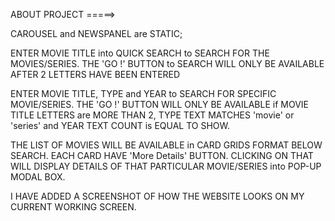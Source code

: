 ABOUT PROJECT =====>

CAROUSEL and NEWSPANEL are STATIC;

ENTER MOVIE TITLE into QUICK SEARCH to SEARCH FOR THE MOVIES/SERIES. THE 'GO !' BUTTON to SEARCH WILL ONLY BE AVAILABLE AFTER 2 LETTERS HAVE BEEN ENTERED

ENTER MOVIE TITLE, TYPE and YEAR to SEARCH FOR SPECIFIC MOVIE/SERIES. THE 'GO !' BUTTON WILL ONLY BE AVAILABLE if MOVIE TITLE LETTERS are MORE THAN 2, TYPE TEXT MATCHES 'movie' or 'series' and YEAR TEXT COUNT is EQUAL TO SHOW.

THE LIST OF MOVIES WILL BE AVAILABLE in CARD GRIDS FORMAT BELOW SEARCH. EACH CARD HAVE 'More Details' BUTTON. CLICKING ON THAT WILL DISPLAY DETAILS OF THAT PARTICULAR MOVIE/SERIES into POP-UP MODAL BOX.

I HAVE ADDED A SCREENSHOT OF HOW THE WEBSITE LOOKS ON MY CURRENT WORKING SCREEN.
